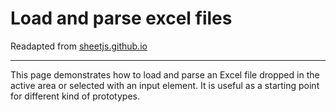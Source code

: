 # Load and parse excel files
Readapted from [sheetjs.github.io](https://github.com/SheetJS/SheetJS.github.io)
***
This page demonstrates how to load and parse an Excel file dropped in the active area or selected with an input element.
It is useful as a starting point for different kind of prototypes.